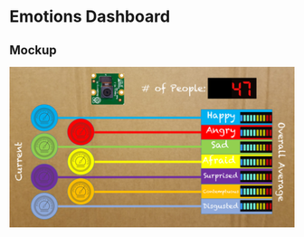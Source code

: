 # Emotions Dashboard

## Mockup
![edb mockup](https://github.com/milesccoleman/emotionsdashboard/blob/master/Presentation1.png?raw=true "Emotions Dashboard Mockup")


